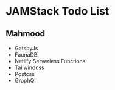 # JAMStack Todo List

## Mahmood

- GatsbyJs
- FaunaDB
- Netlify Serverless Functions
- Tailwindcss
- Postcss
- GraphQl